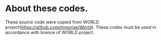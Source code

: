 # About these codes.
These source code were copied from WORLD project(https://github.com/mmorise/World).
These codes must be used in accordance with licence of WORLD project.
